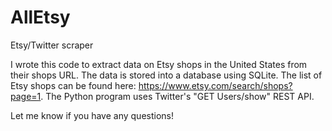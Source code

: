 # AllEtsy
Etsy/Twitter scraper

I wrote this code to extract data on Etsy shops in the United States from their shops URL. The data is stored into a database using SQLite.
The list of Etsy shops can be found here: https://www.etsy.com/search/shops?page=1.
The Python program uses Twitter's "GET Users/show" REST API. 

Let me know if you have any questions!
